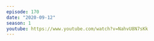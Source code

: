 ```yaml
---
episode: 170
date: "2020-09-12"
season: 1
youtube: https://www.youtube.com/watch?v=NahvU8N7sKk
---
```

